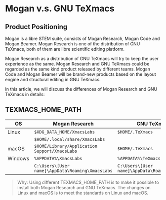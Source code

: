 # Mogan v.s. GNU TeXmacs
## Product Positioning
Mogan is a libre STEM suite, consists of Mogan Research, Mogan Code and Mogan Beamer. Mogan Research is one of the distribution of GNU TeXmacs, both of them are libre scientific editing platform.

Mogan Research as a distribution of GNU TeXmacs will try to keep the user experience as the same. Mogan Research and GNU TeXmacs could be regarded as the same kind product released by different teams. Mogan Code and Mogan Beamer will be brand-new products based on the layout engine and structural editing in GNU TeXmacs.

In this article, we will discuss the differences of Mogan Research and GNU TeXmacs in details:

## TEXMACS_HOME_PATH
| OS | Mogan Research | GNU TeXmacs |
|---------|-----|-------------|
| Linux   | `$XDG_DATA_HOME/XmacsLabs` | `$HOME/.TeXmacs` |
|         | `$HOME/.local/share/XmacsLabs` |  |
| macOS | `$HOME/Library/Application Support/XmacsLabs` | `$HOME/.TeXmacs` |
| Windows | `%APPDATA%\XmacsLabs` | `%APPDATA%\TeXmacs`|
| | `C:\Users\[User name]\AppData\Roaming\XmacsLabs` | `C:\Users\[User name]\AppData\Roaming\TeXmacs` |

> Why: Using different TEXMACS_HOME_PATH is to make it possible to install both Mogan Research and GNU TeXmacs. The changes on Linux and macOS is to meet the standards on Linux and macOS.
